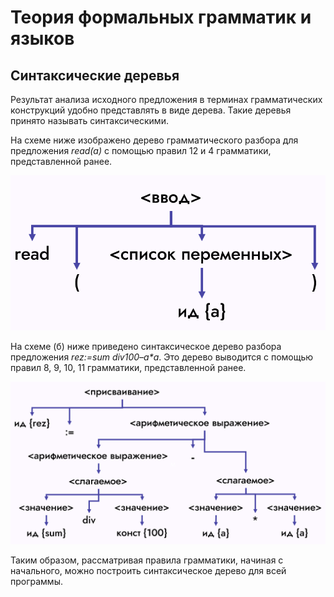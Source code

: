 # Теория формальных грамматик и языков
## Синтаксические деревья


Результат анализа исходного предложения в терминах грамматических конструкций удобно представлять в виде дерева. Такие деревья принято называть синтаксическими.

На схеме ниже изображено дерево грамматического разбора для предложения *read(a)* с помощью правил 12 и 4 грамматики, представленной ранее.

![](https://raw.githubusercontent.com/s-lana-nev/CW_MT_files/refs/heads/main/ТФГЯСД1.PNG)

На схеме (б) ниже приведено синтаксическое дерево разбора предложения *rez:=sum div100–a\*a*. Это дерево выводится с помощью правил 8, 9, 10, 11 грамматики, представленной ранее.

![](https://raw.githubusercontent.com/s-lana-nev/CW_MT_files/refs/heads/main/ТФГЯСД2.PNG)

Таким образом, рассматривая правила грамматики, начиная с начального, можно построить синтаксическое дерево для всей программы.





